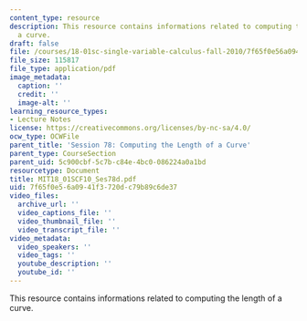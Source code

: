 ```yaml
---
content_type: resource
description: This resource contains informations related to computing the length of
  a curve.
draft: false
file: /courses/18-01sc-single-variable-calculus-fall-2010/7f65f0e56a0941f3720dc79b89c6de37_MIT18_01SCF10_Ses78d.pdf
file_size: 115817
file_type: application/pdf
image_metadata:
  caption: ''
  credit: ''
  image-alt: ''
learning_resource_types:
- Lecture Notes
license: https://creativecommons.org/licenses/by-nc-sa/4.0/
ocw_type: OCWFile
parent_title: 'Session 78: Computing the Length of a Curve'
parent_type: CourseSection
parent_uid: 5c900cbf-5c7b-c84e-4bc0-086224a0a1bd
resourcetype: Document
title: MIT18_01SCF10_Ses78d.pdf
uid: 7f65f0e5-6a09-41f3-720d-c79b89c6de37
video_files:
  archive_url: ''
  video_captions_file: ''
  video_thumbnail_file: ''
  video_transcript_file: ''
video_metadata:
  video_speakers: ''
  video_tags: ''
  youtube_description: ''
  youtube_id: ''
---
```

This resource contains informations related to computing the length of a curve.